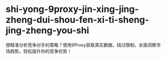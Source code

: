 # shi-yong-9proxy-jin-xing-jing-zheng-dui-shou-fen-xi-ti-sheng-jing-zheng-you-shi
想精准分析竞争对手的策略？使用9Proxy获取真实数据，绕过限制，全面洞察市场趋势，轻松提升你的竞争优势！
